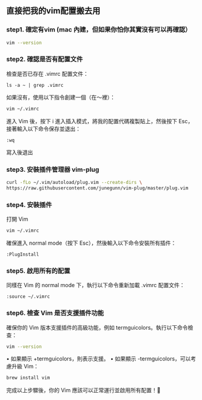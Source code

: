 ## 直接把我的vim配置搬去用

### step1. 確定有vim (mac 內建，但如果你怕你其實沒有可以再確認）
```bash
vim --version
```

### step2. 確認是否有配置文件
檢查是否已存在 .vimrc 配置文件：
```
ls -a ~ | grep .vimrc
```
如果沒有，使用以下指令創建一個（在～裡）：
```bash
vim ~/.vimrc
```
進入 Vim 後，按下 i 進入插入模式，將我的配置代碼複製貼上，然後按下 Esc，接著輸入以下命令保存並退出：

```vim
:wq
```
寫入後退出

### step3. 安裝插件管理器 vim-plug
```bash
curl -fLo ~/.vim/autoload/plug.vim --create-dirs \
https://raw.githubusercontent.com/junegunn/vim-plug/master/plug.vim
```

### step4. 安裝插件
打開 Vim
```bash
vim ~/.vimrc
```
確保進入 normal mode（按下 Esc），然後輸入以下命令安裝所有插件：
```vim
:PlugInstall
```

### step5. 啟用所有的配置
同樣在 Vim 的 normal mode 下，執行以下命令重新加載 .vimrc 配置文件：
```vim
:source ~/.vimrc
```

### step6. 檢查 Vim 是否支援插件功能
確保你的 Vim 版本支援插件的高級功能，例如 termguicolors。執行以下命令檢查：
```bash
vim --version
```
•	如果顯示 +termguicolors，則表示支援。
•	如果顯示 -termguicolors，可以考慮升級 Vim：
```bash
brew install vim
```
完成以上步驟後，你的 Vim 應該可以正常運行並啟用所有配置！🎉


